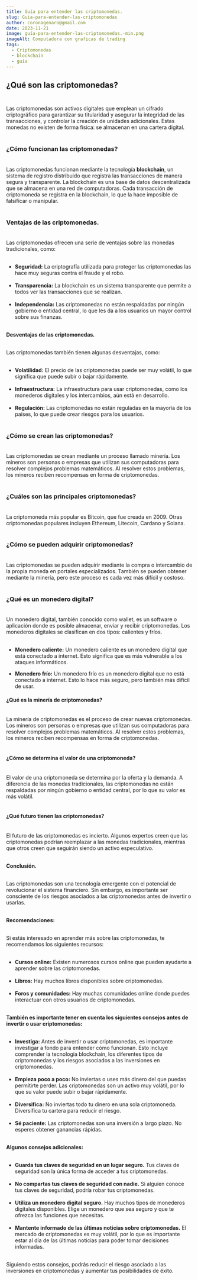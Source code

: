 ```yaml
---
title: Guía para entender las criptomonedas.
slug: Guia-para-entender-las-criptomonedas
author: coronagenaro@gmail.com
date: 2023-11-21
image: guía-para-entender-las-criptomonedas.-min.png
imageAlt: Computadora con graficas de trading
tags:
  - Criptomonedas
  - blockchain
  - guía
---
```

## **¿Qué son las criptomonedas?**<br/><br/>

Las criptomonedas son activos digitales que emplean un cifrado criptográfico para garantizar su titularidad y asegurar la integridad de las transacciones, y controlar la creación de unidades adicionales. Estas monedas no existen de forma física: se almacenan en una cartera digital.<br/><br/>

### **¿Cómo funcionan las criptomonedas?**<br/><br/>

Las criptomonedas funcionan mediante la tecnología **blockchain**, un sistema de registro distribuido que registra las transacciones de manera segura y transparente. La blockchain es una base de datos descentralizada que se almacena en una red de computadoras. Cada transacción de criptomoneda se registra en la blockchain, lo que la hace imposible de falsificar o manipular.<br/><br/>

### **Ventajas de las criptomonedas.**<br/><br/>

Las criptomonedas ofrecen una serie de ventajas sobre las monedas tradicionales, como:<br/><br/>

* **Seguridad:** La criptografía utilizada para proteger las criptomonedas las hace muy seguras contra el fraude y el robo.<br/><br/>
* **Transparencia:** La blockchain es un sistema transparente que permite a todos ver las transacciones que se realizan.<br/><br/>
* **Independencia:** Las criptomonedas no están respaldadas por ningún gobierno o entidad central, lo que les da a los usuarios un mayor control sobre sus finanzas.<br/><br/>

**Desventajas de las criptomonedas.**<br/><br/>

Las criptomonedas también tienen algunas desventajas, como:<br/><br/>

* **Volatilidad:** El precio de las criptomonedas puede ser muy volátil, lo que significa que puede subir o bajar rápidamente.<br/><br/>
* **Infraestructura:** La infraestructura para usar criptomonedas, como los monederos digitales y los intercambios, aún está en desarrollo.<br/><br/>
* **Regulación:** Las criptomonedas no están reguladas en la mayoría de los países, lo que puede crear riesgos para los usuarios.<br/><br/>

### **¿Cómo se crean las criptomonedas?**<br/><br/>

Las criptomonedas se crean mediante un proceso llamado minería. Los mineros son personas o empresas que utilizan sus computadoras para resolver complejos problemas matemáticos. Al resolver estos problemas, los mineros reciben recompensas en forma de criptomonedas.<br/><br/>

### **¿Cuáles son las principales criptomonedas?**<br/><br/>

La criptomoneda más popular es Bitcoin, que fue creada en 2009. Otras criptomonedas populares incluyen Ethereum, Litecoin, Cardano y Solana.<br/><br/>

### **¿Cómo se pueden adquirir criptomonedas?**<br/><br/>

Las criptomonedas se pueden adquirir mediante la compra o intercambio de la propia moneda en portales especializados. También se pueden obtener mediante la minería, pero este proceso es cada vez más difícil y costoso.<br/><br/>

### **¿Qué es un monedero digital?**<br/><br/>

Un monedero digital, también conocido como wallet, es un software o aplicación donde es posible almacenar, enviar y recibir criptomonedas. Los monederos digitales se clasifican en dos tipos: calientes y fríos.<br/><br/>

* **Monedero caliente:** Un monedero caliente es un monedero digital que está conectado a internet. Esto significa que es más vulnerable a los ataques informáticos.[](https://criptotario.com/monedero-caliente)
* **Monedero frío:** Un monedero frío es un monedero digital que no está conectado a internet. Esto lo hace más seguro, pero también más difícil de usar.

  [](https://www.criptonoticias.com/tecnologia/nuevo-monedero-frio-bitcoin-funciona-sin-conexion-internet/)

#### **¿Qué es la minería de criptomonedas?**<br/><br/>

La minería de criptomonedas es el proceso de crear nuevas criptomonedas. Los mineros son personas o empresas que utilizan sus computadoras para resolver complejos problemas matemáticos. Al resolver estos problemas, los mineros reciben recompensas en forma de criptomonedas.<br/><br/>

#### **¿Cómo se determina el valor de una criptomoneda?**<br/><br/>

El valor de una criptomoneda se determina por la oferta y la demanda. A diferencia de las monedas tradicionales, las criptomonedas no están respaldadas por ningún gobierno o entidad central, por lo que su valor es más volátil.<br/><br/>

#### **¿Qué futuro tienen las criptomonedas?**<br/><br/>

El futuro de las criptomonedas es incierto. Algunos expertos creen que las criptomonedas podrían reemplazar a las monedas tradicionales, mientras que otros creen que seguirán siendo un activo especulativo.<br/><br/>

**Conclusión.**<br/><br/>

Las criptomonedas son una tecnología emergente con el potencial de revolucionar el sistema financiero. Sin embargo, es importante ser consciente de los riesgos asociados a las criptomonedas antes de invertir o usarlas.<br/><br/>

**Recomendaciones:**<br/><br/>

Si estás interesado en aprender más sobre las criptomonedas, te recomendamos los siguientes recursos:<br/><br/>

* **Cursos online:** Existen numerosos cursos online que pueden ayudarte a aprender sobre las criptomonedas.<br/><br/>
* **Libros:** Hay muchos libros disponibles sobre criptomonedas.<br/><br/>
* **Foros y comunidades:** Hay muchas comunidades online donde puedes interactuar con otros usuarios de criptomonedas.<br/><br/>

**También es importante tener en cuenta los siguientes consejos antes de invertir o usar criptomonedas:**<br/><br/>

* **Investiga:** Antes de invertir o usar criptomonedas, es importante investigar a fondo para entender cómo funcionan. Esto incluye comprender la tecnología blockchain, los diferentes tipos de criptomonedas y los riesgos asociados a las inversiones en criptomonedas.<br/><br/>
* **Empieza poco a poco:** No inviertas o uses más dinero del que puedas permitirte perder. Las criptomonedas son un activo muy volátil, por lo que su valor puede subir o bajar rápidamente.<br/><br/>
* **Diversifica:** No inviertas todo tu dinero en una sola criptomoneda. Diversifica tu cartera para reducir el riesgo.<br/><br/>
* **Sé paciente:** Las criptomonedas son una inversión a largo plazo. No esperes obtener ganancias rápidas.<br/><br/>

**Algunos consejos adicionales:**<br/><br/>

* **Guarda tus claves de seguridad en un lugar seguro.** Tus claves de seguridad son la única forma de acceder a tus criptomonedas.<br/><br/>
* **No compartas tus claves de seguridad con nadie.** Si alguien conoce tus claves de seguridad, podría robar tus criptomonedas.<br/><br/>
* **Utiliza un monedero digital seguro.** Hay muchos tipos de monederos digitales disponibles. Elige un monedero que sea seguro y que te ofrezca las funciones que necesitas.<br/><br/>
* **Mantente informado de las últimas noticias sobre criptomonedas.** El mercado de criptomonedas es muy volátil, por lo que es importante estar al día de las últimas noticias para poder tomar decisiones informadas.<br/><br/>

Siguiendo estos consejos, podrás reducir el riesgo asociado a las inversiones en criptomonedas y aumentar tus posibilidades de éxito.

<!--EndFragment-->